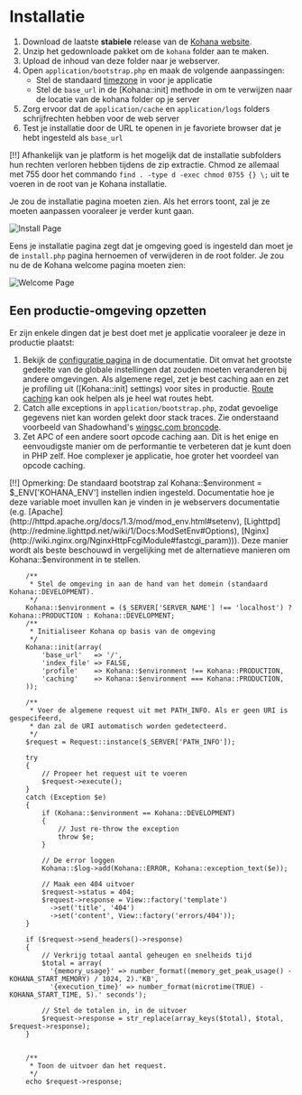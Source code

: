 # Installatie

1. Download de laatste **stabiele** release van de [Kohana website](http://kohanaframework.org/).
2. Unzip het gedownloade pakket om de `kohana` folder aan te maken.
3. Upload de inhoud van deze folder naar je webserver.
4. Open `application/bootstrap.php` en maak de volgende aanpassingen:
	- Stel de standaard [timezone](http://php.net/timezones) in voor je applicatie
	- Stel de `base_url` in de [Kohana::init] methode in om te verwijzen naar de locatie van de kohana folder op je server
6. Zorg ervoor dat de `application/cache` en `application/logs` folders schrijfrechten hebben voor de web server
7. Test je installatie door de URL te openen in je favoriete browser dat je hebt ingesteld als `base_url`

[!!] Afhankelijk van je platform is het mogelijk dat de installatie subfolders hun rechten verloren hebben tijdens de zip extractie. Chmod ze allemaal met 755 door het commando `find . -type d -exec chmod 0755 {} \;` uit te voeren in de root van je Kohana installatie.

Je zou de installatie pagina moeten zien. Als het errors toont, zal je ze moeten aanpassen vooraleer je verder kunt gaan.

![Install Page](img/install.png "Voorbeeld van de installatie pagina")

Eens je installatie pagina zegt dat je omgeving goed is ingesteld dan moet je de `install.php` pagina hernoemen of verwijderen in de root folder. Je zou nu de de Kohana welcome pagina moeten zien:

![Welcome Page](img/welcome.png "Voorbeeld van welcome pagina")

## Een productie-omgeving opzetten

Er zijn enkele dingen dat je best doet met je applicatie vooraleer je deze in productie plaatst:

1. Bekijk de [configuratie pagina](about.configuration) in de documentatie. 
   Dit omvat het grootste gedeelte van de globale instellingen dat zouden moeten veranderen bij andere omgevingen. 
   Als algemene regel, zet je best caching aan en zet je profiling uit ([Kohana::init] settings) voor sites in productie. 
   [Route caching](api/Route#cache) kan ook helpen als je heel wat routes hebt.
2. Catch alle exceptions in `application/bootstrap.php`, zodat gevoelige gegevens niet kan worden gelekt door stack traces. 
   Zie onderstaand voorbeeld van Shadowhand's [wingsc.com broncode](http://github.com/shadowhand/wingsc).
3. Zet APC of een andere soort opcode caching aan. Dit is het enige en eenvoudigste manier om de performantie te verbeteren dat je kunt doen in PHP zelf. Hoe complexer je applicatie, hoe groter het voordeel van opcode caching.

[!!] Opmerking: De standaard bootstrap zal Kohana::$environment = $_ENV['KOHANA_ENV'] instellen indien ingesteld. Documentatie hoe je deze variable moet invullen kan je vinden in je webservers documentatie (e.g. [Apache](http://httpd.apache.org/docs/1.3/mod/mod_env.html#setenv), [Lighttpd](http://redmine.lighttpd.net/wiki/1/Docs:ModSetEnv#Options), [Nginx](http://wiki.nginx.org/NginxHttpFcgiModule#fastcgi_param))). Deze manier wordt als beste beschouwd in vergelijking met de alternatieve manieren om Kohana::$environment in te stellen.

		/**
		 * Stel de omgeving in aan de hand van het domein (standaard Kohana::DEVELOPMENT).
		 */
		Kohana::$environment = ($_SERVER['SERVER_NAME'] !== 'localhost') ? Kohana::PRODUCTION : Kohana::DEVELOPMENT;
		/**
		 * Initialiseer Kohana op basis van de omgeving
		 */
		Kohana::init(array(
			'base_url'   => '/',
			'index_file' => FALSE,
			'profile'    => Kohana::$environment !== Kohana::PRODUCTION,
			'caching'    => Kohana::$environment === Kohana::PRODUCTION,
		));
		
		/**
		 * Voer de algemene request uit met PATH_INFO. Als er geen URI is gespecifeerd,
		 * dan zal de URI automatisch worden gedetecteerd.
		 */
		$request = Request::instance($_SERVER['PATH_INFO']);
		
		try
		{
			// Propeer het request uit te voeren
			$request->execute();
		}
		catch (Exception $e)
		{
			if (Kohana::$environment == Kohana::DEVELOPMENT)
			{
				// Just re-throw the exception
				throw $e;
			}
		
			// De error loggen
			Kohana::$log->add(Kohana::ERROR, Kohana::exception_text($e));
		
			// Maak een 404 uitvoer
			$request->status = 404;
			$request->response = View::factory('template')
			  ->set('title', '404')
			  ->set('content', View::factory('errors/404'));
		}
		
		if ($request->send_headers()->response)
		{
			// Verkrijg totaal aantal geheugen en snelheids tijd
			$total = array(
			  '{memory_usage}' => number_format((memory_get_peak_usage() - KOHANA_START_MEMORY) / 1024, 2).'KB',
			  '{execution_time}' => number_format(microtime(TRUE) - KOHANA_START_TIME, 5).' seconds');
			
			// Stel de totalen in, in de uitvoer
			$request->response = str_replace(array_keys($total), $total, $request->response);
		}
		
		
		/**
		 * Toon de uitvoer dan het request.
		 */
		echo $request->response;
